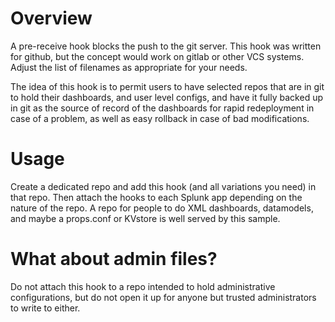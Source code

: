 # Overview

A pre-receive hook blocks the push to the git server.  This hook was written for github, but
the concept would work on gitlab or other VCS systems.  Adjust the list of filenames as
appropriate for your needs.

The idea of this hook is to permit users to have selected repos that are in git to hold 
their dashboards, and user level configs, and have it fully backed up in git as the source
of record of the dashboards for rapid redeployment in case of a problem, as well as easy
rollback in case of bad modifications.

# Usage

Create a dedicated repo and add this hook (and all variations you need) in that repo.  Then
attach the hooks to each Splunk app depending on the nature of the repo.  A repo for people
to do XML dashboards, datamodels, and maybe a props.conf or KVstore is well served by this
sample.

# What about admin files?

Do not attach this hook to a repo intended to hold administrative configurations, but do not
open it up for anyone but trusted administrators to write to either.  

